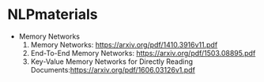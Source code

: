 # NLPmaterials

* Memory Networks
  1. Memory Networks: https://arxiv.org/pdf/1410.3916v11.pdf
  2. End-To-End Memory Networks: https://arxiv.org/pdf/1503.08895.pdf
  3. Key-Value Memory Networks for Directly Reading Documents:https://arxiv.org/pdf/1606.03126v1.pdf


